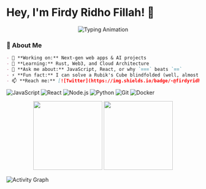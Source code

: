 # Hey, I'm Firdy Ridho Fillah! 👋

<p align="center">
  <img src="https://readme-typing-svg.demolab.com?font=Fira+Code&pause=1000&color=00FF00&width=435&lines=Full-Stack+Developer;Open-Source+Enthusiast;Tech+Explorer" alt="Typing Animation" />
</p>

### 🚀 About Me

```markdown
- 🔭 **Working on:** Next-gen web apps & AI projects
- 🌱 **Learning:** Rust, Web3, and Cloud Architecture
- 💬 **Ask me about:** JavaScript, React, or why `===` beats `==`
- ⚡ **Fun fact:** I can solve a Rubik's Cube blindfolded (well, almost!)
- 📫 **Reach me:** [![Twitter](https://img.shields.io/badge/-@firdyridho-1DA1F2?style=flat&logo=twitter&logoColor=white)](https://twitter.com/firdyridho)
```

![JavaScript](https://img.shields.io/badge/-JavaScript-F7DF1E?logo=javascript&logoColor=black)
![React](https://img.shields.io/badge/-React-61DAFB?logo=react&logoColor=black)
![Node.js](https://img.shields.io/badge/-Node.js-339933?logo=node.js&logoColor=white)
![Python](https://img.shields.io/badge/-Python-3776AB?logo=python&logoColor=white)
![Git](https://img.shields.io/badge/-Git-F05032?logo=git&logoColor=white)
![Docker](https://img.shields.io/badge/-Docker-2496ED?logo=docker&logoColor=white)

<p align="center">
  <img height="180em" src="https://github-readme-stats.vercel.app/api?username=firdyridho&show_icons=true&theme=radical&hide_border=true" />
  <img height="180em" src="https://github-readme-streak-stats.herokuapp.com/?user=firdyridho&theme=radical&hide_border=true" />
</p>

<!-- GitHub Readme Activity Graph -->

![Activity Graph](https://github-readme-activity-graph.vercel.app/graph?username=firdyridho&theme=react-dark&hide_border=true&area=true)
